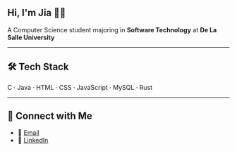 ## Hi, I'm Jia 🧑‍🚀
A Computer Science student majoring in **Software Technology** at **De La Salle University**

---

## 🛠️ Tech Stack
C · Java · HTML · CSS · JavaScript · MySQL · Rust

---

## 🔗 Connect with Me
- 📧 [Email](mailto:jiannaclarisse.tm@gmail.com)  
- 💼 [LinkedIn](https://www.linkedin.com/in/jianna-clarisse-m-97b46b278/)

<!--
## 💫 About Me
---
🫂 Socio-Civic Committee Trainee at the La Salle Computer Society
⚙️ DLSU CSG
🤖 Aspiring ... 
🎵 Full-time music lover
-->

<!--
**jiancpp/jiancpp** is a ✨ _special_ ✨ repository because its `README.md` (this file) appears on your GitHub profile.

Here are some ideas to get you started:

- 🔭 I’m currently working on ...
- 🌱 I’m currently learning ...
- 👯 I’m looking to collaborate on ...
- 🤔 I’m looking for help with ...
- 💬 Ask me about ...
- 📫 How to reach me: ...
- 😄 Pronouns: ...
- ⚡ Fun fact: ...
-->
